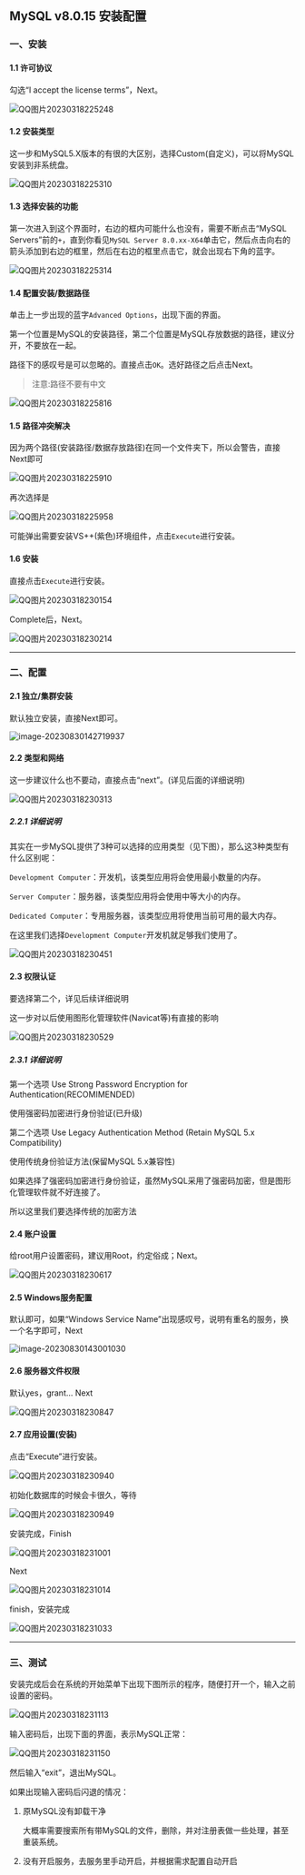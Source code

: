 ## MySQL v8.0.15 安装配置

### 一、安装

#### 1.1 许可协议

勾选“I accept the license terms”，Next。

![QQ图片20230318225248](https://typora-picture-zhao.oss-cn-beijing.aliyuncs.com/Typora/202303182326017.jpg)





#### 1.2 安装类型

这一步和MySQL5.X版本的有很的大区别，选择Custom(自定义)，可以将MySQL安装到非系统盘。

![QQ图片20230318225310](https://typora-picture-zhao.oss-cn-beijing.aliyuncs.com/Typora/202303182326413.jpg)





#### 1.3 选择安装的功能

第一次进入到这个界面时，右边的框内可能什么也没有，需要不断点击“MySQL Servers”前的`+`，直到你看见`MySQL Server 8.0.xx-X64`单击它，然后点击向右的箭头添加到右边的框里，然后在右边的框里点击它，就会出现右下角的蓝字。

![QQ图片20230318225314](https://typora-picture-zhao.oss-cn-beijing.aliyuncs.com/Typora/202303182326494.jpg)





#### 1.4 配置安装/数据路径

单击上一步出现的蓝字`Advanced Options`，出现下面的界面。

第一个位置是MySQL的安装路径，第二个位置是MySQL存放数据的路径，建议分开，不要放在一起。

路径下的感叹号是可以忽略的。直接点击`OK`。选好路径之后点击Next。

> 注意:路径不要有中文

![QQ图片20230318225816](https://typora-picture-zhao.oss-cn-beijing.aliyuncs.com/Typora/202303182326888.jpg)





#### 1.5 路径冲突解决

因为两个路径(安装路径/数据存放路径)在同一个文件夹下，所以会警告，直接Next即可

![QQ图片20230318225910](https://typora-picture-zhao.oss-cn-beijing.aliyuncs.com/Typora/202303182326703.jpg)

再次选择是

![QQ图片20230318225958](https://typora-picture-zhao.oss-cn-beijing.aliyuncs.com/Typora/202303182326611.jpg)

可能弹出需要安装VS++(紫色)环境组件，点击`Execute`进行安装。





#### 1.6 安装

直接点击`Execute`进行安装。

![QQ图片20230318230154](https://typora-picture-zhao.oss-cn-beijing.aliyuncs.com/Typora/202303182326544.png)

Complete后，Next。

![QQ图片20230318230214](https://typora-picture-zhao.oss-cn-beijing.aliyuncs.com/Typora/202303182326659.png)



---



### 二、配置

#### 2.1 独立/集群安装

默认独立安装，直接Next即可。

![image-20230830142719937](https://typora-picture-zhao.oss-cn-beijing.aliyuncs.com/Typora/image-20230830142719937.png)





#### 2.2 类型和网络

这一步建议什么也不要动，直接点击“next”。(详见后面的详细说明)

![QQ图片20230318230313](https://typora-picture-zhao.oss-cn-beijing.aliyuncs.com/Typora/202303182326400.jpg)

##### 2.2.1 详细说明

其实在一步MySQL提供了3种可以选择的应用类型（见下图），那么这3种类型有什么区别呢：

`Development Computer`：开发机，该类型应用将会使用最小数量的内存。

`Server Computer`：服务器，该类型应用将会使用中等大小的内存。

`Dedicated Computer`：专用服务器，该类型应用将使用当前可用的最大内存。

在这里我们选择`Development Computer`开发机就足够我们使用了。

![QQ图片20230318230451](https://typora-picture-zhao.oss-cn-beijing.aliyuncs.com/Typora/202303182326673.jpg)





#### 2.3 权限认证

要选择第二个，详见后续详细说明

这一步对以后使用图形化管理软件(Navicat等)有直接的影响

![QQ图片20230318230529](https://typora-picture-zhao.oss-cn-beijing.aliyuncs.com/Typora/202303182326582.jpg)

##### 2.3.1 详细说明

第一个选项 Use Strong Password Encryption for Authentication(RECOMIMENDED)

使用强密码加密进行身份验证(已升级)

第二个选项 Use Legacy Authentication Method (Retain MySQL 5.x Compatibility)

使用传统身份验证方法(保留MySQL 5.x兼容性)

如果选择了强密码加密进行身份验证，虽然MySQL采用了强密码加密，但是图形化管理软件就不好连接了。

所以这里我们要选择传统的加密方法





#### 2.4 账户设置

给root用户设置密码，建议用Root，约定俗成；Next。

![QQ图片20230318230617](https://typora-picture-zhao.oss-cn-beijing.aliyuncs.com/Typora/202303182326589.jpg)





#### 2.5 Windows服务配置

默认即可，如果“Windows Service Name”出现感叹号，说明有重名的服务，换一个名字即可，Next

![image-20230830143001030](https://typora-picture-zhao.oss-cn-beijing.aliyuncs.com/Typora/image-20230830143001030.png)





#### 2.6 服务器文件权限

默认yes，grant... Next

![QQ图片20230318230847](https://typora-picture-zhao.oss-cn-beijing.aliyuncs.com/Typora/202303182326730.jpg)





#### 2.7 应用设置(安装)

点击“Execute”进行安装。

![QQ图片20230318230940](https://typora-picture-zhao.oss-cn-beijing.aliyuncs.com/Typora/202303182326520.jpg)

初始化数据库的时候会卡很久，等待

![QQ图片20230318230949](https://typora-picture-zhao.oss-cn-beijing.aliyuncs.com/Typora/202303182326308.jpg)

安装完成，Finish

![QQ图片20230318231001](https://typora-picture-zhao.oss-cn-beijing.aliyuncs.com/Typora/202303182326067.jpg)

Next

![QQ图片20230318231014](https://typora-picture-zhao.oss-cn-beijing.aliyuncs.com/Typora/202303182326776.jpg)

finish，安装完成

![QQ图片20230318231033](https://typora-picture-zhao.oss-cn-beijing.aliyuncs.com/Typora/202303182326443.jpg)



---



### 三、测试

安装完成后会在系统的开始菜单下出现下图所示的程序，随便打开一个，输入之前设置的密码。

![QQ图片20230318231113](https://typora-picture-zhao.oss-cn-beijing.aliyuncs.com/Typora/202303182326325.png)

输入密码后，出现下面的界面，表示MySQL正常：

![QQ图片20230318231150](https://typora-picture-zhao.oss-cn-beijing.aliyuncs.com/Typora/202303182326195.jpg)

然后输入“exit”，退出MySQL。

如果出现输入密码后闪退的情况：

1. 原MySQL没有卸载干净

   大概率需要搜索所有带MySQL的文件，删除，并对注册表做一些处理，甚至重装系统。

2. 没有开启服务，去服务里手动开启，并根据需求配置自动开启